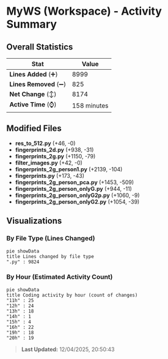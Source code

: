 # MyWS (Workspace) - Activity Summary 

## Overall Statistics

| Stat                   | Value                                                             |
| ---------------------- | ----------------------------------------------------------------- |
| **Lines Added** (➕)   | 8999                                          |
| **Lines Removed** (➖) | 825                                        |
| **Net Change** (↕)    | 8174                |
| **Active Time** (⌚)   | 158 minutes |


## Modified Files
- **res_to_512.py** (+46, -0)
- **fingerprints_2d.py** (+938, -31)
- **fingerprints_2g.py** (+1150, -79)
- **filter_images.py** (+42, -0)
- **fingerprints_2g_person1.py** (+2139, -104)
- **fingerprints.py** (+173, -43)
- **fingerprints_2g_person_pca.py** (+1453, -509)
- **fingerprints_2g_person_onlyG.py** (+944, -11)
- **fingerprints_2g_person_onlyG2p.py** (+1060, -9)
- **fingerprints_2g_person_onlyG2.py** (+1054, -39)

## Visualizations

### By File Type (Lines Changed)

```mermaid
pie showData
title Lines changed by file type
".py" : 9824
```

### By Hour (Estimated Activity Count)

```mermaid
pie showData
title Coding activity by hour (count of changes)
"11h" : 25
"12h" : 24
"13h" : 18
"14h" : 1
"15h" : 4
"16h" : 22
"19h" : 18
"20h" : 19
```


> **Last Updated:** 12/04/2025, 20:50:43